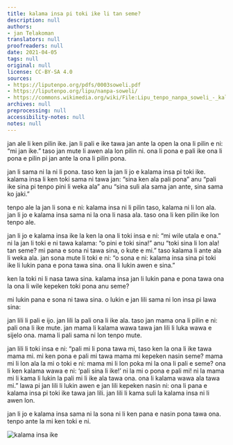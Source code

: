 ```yaml
---
title: kalama insa pi toki ike li tan seme?
description: null
authors:
- jan Telakoman
translators: null
proofreaders: null
date: 2021-04-05
tags: null
original: null
license: CC-BY-SA 4.0
sources:
- https://liputenpo.org/pdfs/0003soweli.pdf
- https://liputenpo.org/lipu/nanpa-soweli/
- https://commons.wikimedia.org/wiki/File:Lipu_tenpo_nanpa_soweli_-_kalama_insa_ike.svg
archives: null
preprocessing: null
accessibility-notes: null
notes: null
---
```


jan ale li ken pilin ike. jan li pali e ike tawa jan ante la open la ona li pilin e ni: “mi jan ike.” taso jan mute li awen ala lon pilin ni. ona li pona e pali ike ona li pona e pilin pi jan ante la ona li pilin pona.

jan li sama ni la ni li pona. taso ken la jan li jo e kalama insa pi toki ike. kalama insa li ken toki sama ni tawa jan: “sina ken ala pali pona” anu “pali ike sina pi tenpo pini li weka ala” anu “sina suli ala sama jan ante, sina sama ko jaki.”

tenpo ale la jan li sona e ni: kalama insa ni li pilin taso, kalama ni li lon ala. jan li jo e kalama insa sama ni la ona li nasa ala. taso ona li ken pilin ike lon tenpo ale.

jan li jo e kalama insa ike la ken la ona li toki insa e ni: “mi wile utala e ona.” ni la jan li toki e ni tawa kalama: “o pini e toki sina!” anu “toki sina li lon ala! tan seme? mi pana e sona ni tawa sina, o kute e mi.” taso kalama li ante ala li weka ala. jan sona mute li toki e ni: “o sona e ni: kalama insa sina pi toki ike li lukin pana e pona tawa sina. ona li lukin awen e sina.”

ken la toki ni li nasa tawa sina. kalama insa jan li lukin pana e pona tawa ona la ona li wile kepeken toki pona anu seme?

mi lukin pana e sona ni tawa sina. o lukin e jan lili sama ni lon insa pi lawa sina:

jan lili li pali e ijo. jan lili la pali ona li ike ala. taso jan mama ona li pilin e ni: pali ona li ike mute. jan mama li kalama wawa tawa jan lili li luka wawa e sijelo ona. mama li pali sama ni lon tenpo mute.

jan lili li toki insa e ni: “pali mi li pona tawa mi, taso ken la ona li ike tawa mama mi. mi ken pona e pali mi tawa mama mi kepeken nasin seme? mama mi li lon ala la mi o toki e ni: mama mi li lon poka mi la ona li pali e seme? ona li ken kalama wawa e ni: ‘pali sina li ike!’ ni la mi o pona e pali mi! ni la mama mi li kama li lukin la pali mi li ike ala tawa ona. ona li kalama wawa ala tawa mi.” lawa pi jan lili li lukin awen e jan lili kepeken nasin ni: ona li pana e kalama insa pi toki ike tawa jan lili. jan lili li kama suli la kalama insa ni li awen lon.

jan li jo e kalama insa sama ni la sona ni li ken pana e nasin pona tawa ona. tenpo ante la mi ken toki e ni.

![kalama insa ike](https://upload.wikimedia.org/wikipedia/commons/b/b4/Lipu_tenpo_nanpa_soweli_-_kalama_insa_ike.svg)